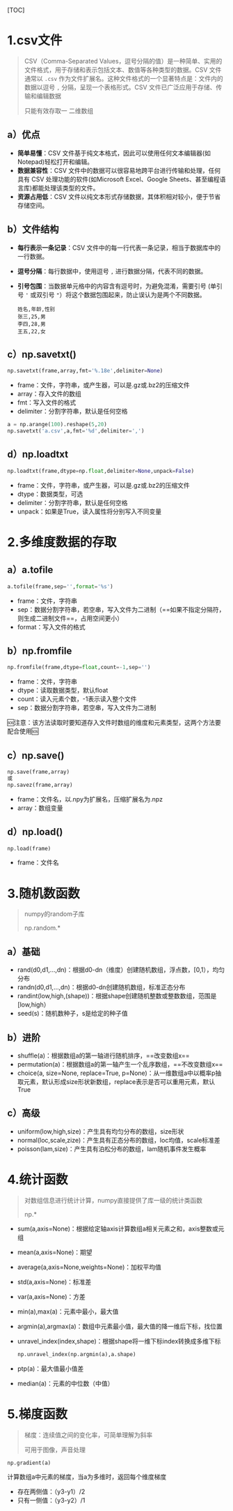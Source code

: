 [TOC]

# 1.csv文件

> CSV（Comma-Separated Values，逗号分隔的值）是一种简单、实用的文件格式，用于存储和表示包括文本、数值等各种类型的数据。CSV 文件通常以 `.csv` 作为文件扩展名。这种文件格式的一个显著特点是：文件内的数据以逗号 `,` 分隔，呈现一个表格形式。CSV 文件已广泛应用于存储、传输和编辑数据
>
> 只能有效存取一 二维数组

## a）优点

* **简单易懂**：CSV 文件基于纯文本格式，因此可以使用任何文本编辑器(如Notepad)轻松打开和编辑。
* **数据兼容性**：CSV 文件中的数据可以很容易地跨平台进行传输和处理，任何具有 CSV 处理功能的软件(如Microsoft Excel、Google Sheets、甚至编程语言库)都能处理该类型的文件。
* **资源占用低**：CSV 文件以纯文本形式存储数据，其体积相对较小，便于节省存储空间。

## b）文件结构

* **每行表示一条记录**：CSV 文件中的每一行代表一条记录，相当于数据库中的一行数据。

* **逗号分隔**：每行数据中，使用逗号 `,` 进行数据分隔，代表不同的数据。

* **引号包围**：当数据单元格中的内容含有逗号时，为避免混淆，需要引号 (单引号 `'` 或双引号 `"`）将这个数据包围起来，防止误认为是两个不同数据。

  ```csv
  姓名,年龄,性别
  张三,25,男
  李四,28,男
  王五,22,女
  ```

## c）np.savetxt()

```py
np.savetxt(frame,array,fmt='%.18e',delimiter=None)
```

* frame：文件，字符串，或产生器，可以是.gz或.bz2的压缩文件
* array：存入文件的数组
* fmt：写入文件的格式
* delimiter：分割字符串，默认是任何空格

```py
a = np.arange(100).reshape(5,20)
np.savetxt('a.csv',a,fmt='%d',delimiter=',')
```

## d）np.loadtxt

```py
np.loadtxt(frame,dtype=np.float,delimiter=None,unpack=False)
```

* frame：文件，字符串，或产生器，可以是.gz或.bz2的压缩文件
* dtype：数据类型，可选
* delimiter：分割字符串，默认是任何空格
* unpack：如果是True，读入属性将分别写入不同变量



# 2.多维度数据的存取

## a）a.tofile

```py
a.tofile(frame,sep='',format='%s')
```

* frame：文件，字符串
* sep：数据分割字符串，若空串，写入文件为二进制（==如果不指定分隔符，则生成二进制文件==，占用空间更小）
* format：写入文件的格式

## b）np.fromfile

```py
np.fromfile(frame,dtype=float,count=-1,sep='')
```

* frame：文件，字符串
* dtype：读取数据类型，默认float
* count：读入元素个数，-1表示读入整个文件
* sep：数据分割字符串，若空串，写入文件为二进制

:sos:注意：该方法读取时要知道存入文件时数组的维度和元素类型，这两个方法要配合使用:sos:

## c）np.save()

```py
np.save(frame,array)
或
np.savez(frame,array)
```

* frame：文件名，以.npy为扩展名，压缩扩展名为.npz
* array：数组变量

## d）np.load()

```py
np.load(frame)
```

* frame：文件名



# 3.随机数函数

> numpy的random子库
>
> np.random.*

## a）基础

- rand(d0,d1,...,dn)：根据d0-dn（维度）创建随机数组，浮点数，[0,1），均匀分布
- randn(d0,d1,...,dn)：根据d0-dn创建随机数组，标准正态分布
- randint(low,high,(shape))：根据shape创建随机整数或整数数组，范围是[low,high）
- seed(s)：随机数种子，s是给定的种子值

## b）进阶

- shuffle(a)：根据数组a的第一轴进行随机排序，==改变数组x==
- permutation(a)：根据数组a的第一轴产生一个乱序数组，==不改变数组x==
- choice(a, size=None, replace=True, p=None)：从一维数组a中以概率p抽取元素，默认形成size形状新数组，replace表示是否可以重用元素，默认True

## c）高级

* uniform(low,high,size)：产生具有均匀分布的数组，size形状
* normal(loc,scale,zize)：产生具有正态分布的数组，loc均值，scale标准差
* poisson(lam,size)：产生具有泊松分布的数组，lam随机事件发生概率



# 4.统计函数

> 对数组信息进行统计计算，numpy直接提供了库一级的统计类函数
>
> np.*

* sum(a,axis=None)：根据给定轴axis计算数组a相关元素之和，axis整数或元组
* mean(a,axis=None)：期望
* average(a,axis=None,weights=None)：加权平均值
* std(a,axis=None)：标准差
* var(a,axis=None)：方差



* min(a),max(a)：元素中最小，最大值

* argmin(a),argmax(a)：数组中元素最小值，最大值的降一维后下标，找位置

* unravel_index(index,shape)：根据shape将一维下标index转换成多维下标

  ```py
  np.unravel_index(np.argmin(a),a.shape)
  ```

* ptp(a)：最大值最小值差

* median(a)：元素的中位数（中值）



# 5.梯度函数

> 梯度：连续值之间的变化率，可简单理解为斜率
>
> 可用于图像，声音处理

```py
np.gradient(a)
```

计算数组a中元素的梯度，当a为多维时，返回每个维度梯度

* 存在两侧值：（y3-y1）/2
* 只有一侧值：（y3-y2）/1